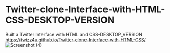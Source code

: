 # Twitter-clone-Interface-with-HTML-CSS-DESKTOP-VERSION
Built a Twitter Interface with HTML and CSS-DESKTOP_VERSION
https://twizz4u.github.io/Twitter-clone-Interface-with-HTML-CSS/
![Screenshot (4)](https://github.com/twizz4u/Twitter-clone-Interface-with-HTML-CSS/assets/30917766/e1b6df19-7212-42a5-b1ac-523bd29d9787)
